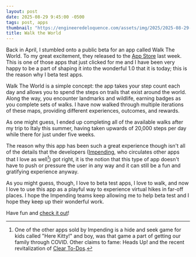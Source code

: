 ```yaml
---
layout: post
date: 2025-08-29 9:45:00 -0500
tags: post, apps
thumbnail: "https://engineeredeloquence.com/assets/img/2025/2025-08-29-WalkTheWorld.jpg"
title: Walk the World
--- 
```


Back in April, I stumbled onto a public beta for an app called Walk The World. To my great excitement, they released to the [App Store](https://apps.apple.com/us/app/walk-the-world-virtual-trails/id6743502929?l=es-MX) last week. This is one of those apps that just clicked for me and I have been very happy to be a part of shaping it into the wonderful 1.0 that it is today; this is the reason why I beta test apps.

Walk The World is a simple concept: the app takes your step count each day and allows you to spend the steps on trails that exist around the world. Along the way, you encounter landmarks and wildlife, earning badges as you complete sets of walks. I have now walked through multiple iterations of these maps, providing different experiences, outcomes, and rewards.

As one might guess, I ended up completing all of the available walks after my trip to Italy this summer, having taken upwards of 20,000 steps per day while there for just under five weeks.

The reason why this app has been such a great experience though isn't all of the details that the developers ([Impending](https://www.impending.com), who circulates other apps that I love as well[^1]) got right, it is the notion that this type of app doesn't have to push or pressure the user in any way and it can still be a fun and gratifying experience anyway.

As you might guess, though, I love to beta test apps, I love to walk, and now I love to use this app as a playful way to experience virtual hikes in far-off places. I hope the Impending teams keep allowing me to help beta test and I hope they keep up their wonderful work.

Have fun and [check it out](https://apps.apple.com/us/app/walk-the-world-virtual-trails/id6743502929?l=es-MX)!

[^1]: One of the other apps sold by Impending is a hide and seek game for kids called "Here Kitty!" and boy, was that game a part of getting our family through COVID. Other claims to fame: Heads Up! and the recent revitalization of [Clear To-Dos](https://www.useclear.com).